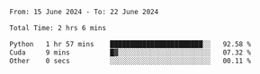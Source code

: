 <!--START_SECTION:waka-->

```txt
From: 15 June 2024 - To: 22 June 2024

Total Time: 2 hrs 6 mins

Python   1 hr 57 mins    ███████████████████████░░   92.58 %
Cuda     9 mins          █▓░░░░░░░░░░░░░░░░░░░░░░░   07.32 %
Other    0 secs          ░░░░░░░░░░░░░░░░░░░░░░░░░   00.11 %
```

<!--END_SECTION:waka-->

